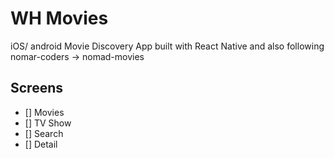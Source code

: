 # WH Movies

iOS/ android Movie Discovery App built with React Native
and also following nomar-coders -> nomad-movies

## Screens

- [] Movies
- [] TV Show
- [] Search
- [] Detail
